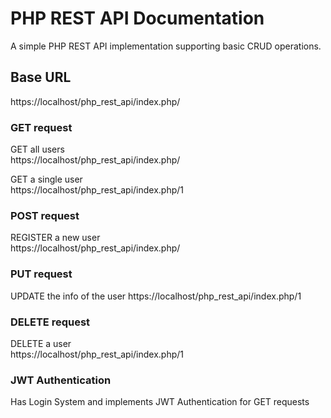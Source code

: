 # PHP REST API Documentation

A simple PHP REST API implementation supporting basic CRUD operations.

## Base URL

https://localhost/php_rest_api/index.php/

### GET request

GET all users  
https://localhost/php_rest_api/index.php/

GET a single user  
https://localhost/php_rest_api/index.php/1

### POST request

REGISTER a new user  
https://localhost/php_rest_api/index.php/

### PUT request

UPDATE the info of the user
https://localhost/php_rest_api/index.php/1

### DELETE request

DELETE a user  
https://localhost/php_rest_api/index.php/1

### JWT Authentication 
Has Login System and implements JWT Authentication for GET requests
